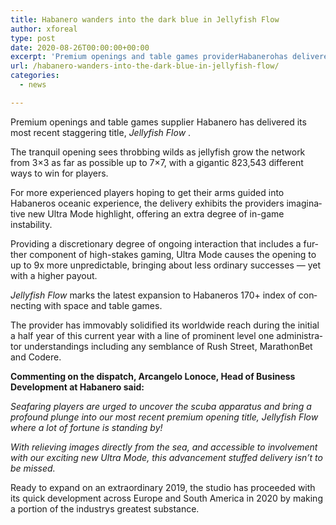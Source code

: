 ```yaml
---
title: Habanero wanders into the dark blue in Jellyfish Flow
author: xforeal 
type: post
date: 2020-08-26T00:00:00+00:00
excerpt: 'Premium openings and table games providerHabanerohas delivered its most recent staggering title, Jellyfish Flow '
url: /habanero-wanders-into-the-dark-blue-in-jellyfish-flow/
categories:
  - news

---
```

<span lang="EN-US">Premium openings and table games supplier <span class="markwegm12kgt">Habanero </span>has delivered its most recent staggering title, <em>Jellyfish <span class="markwj6bmcnkx"> Flow </span></em><span class="markwj6bmcnkx">. </span></span>

<span lang="EN-US">The tranquil opening sees throbbing wilds as jellyfish grow the network from 3&#215;3 as far as possible up to 7&#215;7, with a gigantic 823,543 different ways to win for players. </span>

<span lang="EN-US">For more experienced players hoping to get their arms guided into Habaneros oceanic experience, the delivery exhibits the providers imaginative new Ultra Mode highlight, offering an extra degree of in-game instability. </span>

<span lang="EN-US">Providing a discretionary degree of ongoing interaction that includes a further component of high-stakes gaming, Ultra Mode causes the opening to up to 9x more unpredictable, bringing about less ordinary successes &#8212; yet with a higher payout. </span>

<span class="markwj6bmcnkx"><em><span lang="EN-US">Jellyfish Flow </span></em></span><span class="markwj6bmcnkx"><span lang="EN-US"> marks the latest expansion to Habaneros 170+ index </span></span><span lang="EN-US">of connecting with space and table games. </span>

<span lang="EN-US">The provider has immovably solidified its worldwide reach during the initial a half year of this current year with a line of prominent level one administrator understandings including any semblance of Rush Street, MarathonBet and Codere. </span>

**<span lang="EN-US">Commenting on the dispatch, Arcangelo Lonoce, Head of Business Development at <span class="markwegm12kgt">Habanero </span>said: </span>**<span lang="EN-US" />

_<span lang="EN-US">Seafaring players are urged to uncover the scuba apparatus and bring a profound plunge into our most recent premium opening title, Jellyfish Flow where a lot of fortune is standing by! </span>_

_<span lang="EN-US">With relieving images directly from the sea, and accessible to involvement with our exciting new Ultra Mode, this advancement stuffed delivery isn&#8217;t to be missed. </span>_

<span lang="EN-US">Ready to expand on an extraordinary 2019, the studio has proceeded with its quick development across Europe and South America in 2020 by making a portion of the industrys greatest substance. </span>